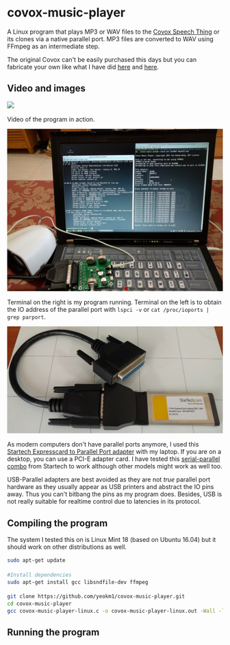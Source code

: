 # covox-music-player

A Linux program that plays MP3 or WAV files to the [Covox Speech Thing](https://en.wikipedia.org/wiki/Covox_Speech_Thing) or its clones via a native parallel port. MP3 files are converted to WAV using FFmpeg as an intermediate step.

The original Covox can't be easily purchased this days but you can fabricate your own like what I have did [here](https://github.com/yeokm1/pcb-covox) and [here](https://github.com/yeokm1/pcb-covox-amp).

## Video and images

[![](http://img.youtube.com/vi/jAaXj0RK7V8/0.jpg)](https://www.youtube.com/watch?v=jAaXj0RK7V8)

Video of the program in action.

![Screen](images/screenshot.jpg)

Terminal on the right is my program running. Terminal on the left is to obtain the IO address of the parallel port with `lspci -v` or `cat /proc/ioports | grep parport`.

![Screen](images/startech-express-adapter.jpg)

As modern computers don't have parallel ports anymore, I used this [Startech Expresscard to Parallel Port adapter](https://www.startech.com/Cards-Adapters/Parallel/1-Port-PCI-Express-Base-Parallel-ExpressCard~EC1PECPS) with my laptop. If you are on a desktop, you can use a PCI-E adapter card. I have tested this [serial-parallel combo](https://www.startech.com/Cards-Adapters/Serial-Cards-Adapters/1S1P-Native-PCI-Express-Parallel-Serial-Combo-Card-with-16950-UART~PEX1S1P952) from Startech to work although other models might work as well too.

USB-Parallel adapters are best avoided as they are not *true* parallel port hardware as they usually appear as USB printers and abstract the IO pins away. Thus you can't bitbang the pins as my program does. Besides, USB is not really suitable for realtime control due to latencies in its protocol.

## Compiling the program

The system I tested this on is Linux Mint 18 (based on Ubuntu 16.04) but it should work on other distributions as well.

```bash
sudo apt-get update

#Install dependencies
sudo apt-get install gcc libsndfile-dev ffmpeg

git clone https://github.com/yeokm1/covox-music-player.git
cd covox-music-player
gcc covox-music-player-linux.c -o covox-music-player-linux.out -Wall -lsndfile -pthread
```

## Running the program
